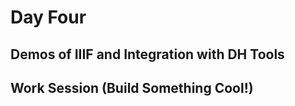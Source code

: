 # Day Four

## Demos of IIIF and Integration with DH Tools

## Work Session (Build Something Cool!)

